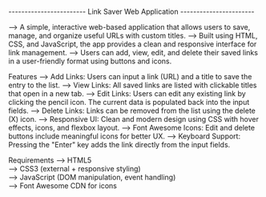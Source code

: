 ------------------------ Link Saver Web Application -----------------------

--> A simple, interactive web-based application that allows users to save, manage, and organize useful URLs with custom titles.
--> Built using HTML, CSS, and JavaScript, the app provides a clean and responsive interface for link management.
--> Users can add, view, edit, and delete their saved links in a user-friendly format using buttons and icons.

Features
--> Add Links: Users can input a link (URL) and a title to save the entry to the list.
--> View Links: All saved links are listed with clickable titles that open in a new tab.
--> Edit Links: Users can edit any existing link by clicking the pencil icon. The current data is populated back into the input fields.
--> Delete Links: Links can be removed from the list using the delete (X) icon.
--> Responsive UI: Clean and modern design using CSS with hover effects, icons, and flexbox layout.
--> Font Awesome Icons: Edit and delete buttons include meaningful icons for better UX.
--> Keyboard Support: Pressing the "Enter" key adds the link directly from the input fields.

Requirements
--> HTML5  
--> CSS3 (external + responsive styling)  
--> JavaScript (DOM manipulation, event handling)  
--> Font Awesome CDN for icons  
